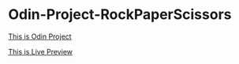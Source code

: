 # Odin-Project-RockPaperScissors
<a href="https://www.theodinproject.com/courses/foundations/lessons/rock-paper-scissors">This is Odin Project</a>

<a href="#">This is Live Preview</a>